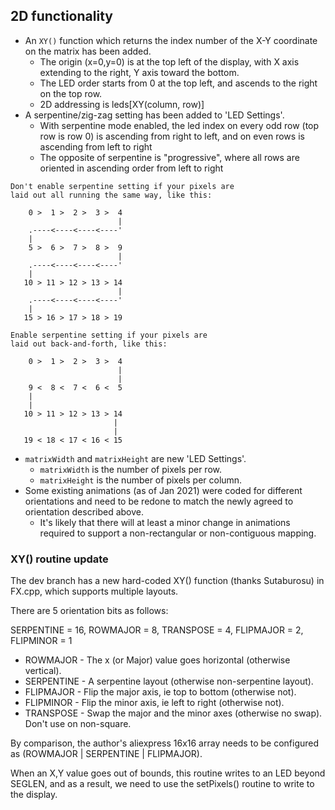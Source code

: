 ## 2D functionality
* An `XY()` function which returns the index number of the X-Y coordinate on the matrix has been added.
  * The origin (x=0,y=0) is at the top left of the display, with X axis extending to the right, Y axis toward the bottom.
  * The LED order starts from 0 at the top left, and ascends to the right on the top row.
  * 2D addressing is leds[XY(column, row)]
* A serpentine/zig-zag setting has been added to 'LED Settings'.
  * With serpentine mode enabled, the led index on every odd row (top row is row 0) is ascending from right to left, and on even rows is ascending from left to right
  * The opposite of serpentine is "progressive", where all rows are oriented in ascending order from left to right

```
Don't enable serpentine setting if your pixels are
laid out all running the same way, like this:

    0 >  1 >  2 >  3 >  4
                        |
    .----<----<----<----'
    |
    5 >  6 >  7 >  8 >  9
                        |
    .----<----<----<----'
    |
   10 > 11 > 12 > 13 > 14
                        |
    .----<----<----<----'
    |
   15 > 16 > 17 > 18 > 19

Enable serpentine setting if your pixels are
laid out back-and-forth, like this:

    0 >  1 >  2 >  3 >  4
                        |
                        |
    9 <  8 <  7 <  6 <  5
    |
    |
   10 > 11 > 12 > 13 > 14
                       |
                       |
   19 < 18 < 17 < 16 < 15

```

* `matrixWidth` and `matrixHeight` are new 'LED Settings'.
  * `matrixWidth` is the number of pixels per row.
  * `matrixHeight` is the number of pixels per column.
* Some existing animations (as of Jan 2021) were coded for different orientations and need to be redone to match the newly agreed to orientation described above.
  * It's likely that there will at least a minor change in animations required to support a non-rectangular or non-contiguous mapping.

### XY() routine update

The dev branch has a new hard-coded XY() function (thanks Sutaburosu) in FX.cpp, which supports multiple layouts.

There are 5 orientation bits as follows:

  SERPENTINE = 16, ROWMAJOR = 8, TRANSPOSE = 4, FLIPMAJOR = 2, FLIPMINOR = 1

* ROWMAJOR   - The x (or Major) value goes horizontal (otherwise vertical).
* SERPENTINE - A serpentine layout (otherwise non-serpentine layout).
* FLIPMAJOR  - Flip the major axis, ie top to bottom (otherwise not).
* FLIPMINOR  - Flip the minor axis, ie left to right (otherwise not).
* TRANSPOSE  - Swap the major and the minor axes (otherwise no swap). Don't use on non-square.

By comparison, the author's aliexpress 16x16 array needs to be configured as (ROWMAJOR | SERPENTINE | FLIPMAJOR).

When an X,Y value goes out of bounds, this routine writes to an LED beyond SEGLEN, and as a result, we need to use the setPixels() routine to write to the display.
